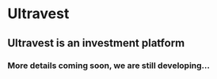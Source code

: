 # Ultravest
## Ultravest is an investment platform
### More details coming soon, we are still developing...
